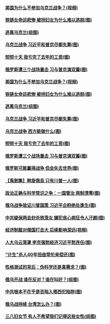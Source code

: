#### [美国为什么不参加乌克兰战争？(视频)](../pages/p4/1000290.md) 
#### [铁链女命运悲惨 被拐妇女为什么难以逃脱(图)](../pages/p4/1000312.md) 
#### [逃离乌克兰(组图)](../pages/p4/1000295.md) 
#### [乌克兰战争 习近平和普京尽都失算(图)](../pages/p4/1000294.md) 
#### [短短十天 我亏完了去年的工资(图)](../pages/p4/1000196.md) 
#### [俄罗斯遭三个战场重击 习与普京演双簧(图)](../pages/p4/1000212.md) 
#### [美国为什么不参加乌克兰战争？(视频)](../pages/p4/1000290.md) 
#### [铁链女命运悲惨 被拐妇女为什么难以逃脱(图)](../pages/p4/1000312.md) 
#### [逃离乌克兰(组图)](../pages/p4/1000295.md) 
#### [乌克兰战争 习近平和普京尽都失算(图)](../pages/p4/1000294.md) 
#### [乌克兰战争 西方能做什么(图)](../pages/p4/1000293.md) 
#### [短短十天 我亏完了去年的工资(图)](../pages/p4/1000196.md) 
#### [俄罗斯遭三个战场重击 习与普京演双簧(图)](../pages/p4/1000212.md) 
#### [俄罗斯可能赢得战争 但会失去世界(图)](../pages/p4/1000206.md) 
#### [【禹劍集】斡旋俄烏 只有川普一人(图)](../pages/p4/1000203.md) 
#### [政治正确与科学常识之争：一国管治 两制清零(图)](../pages/p4/1000200.md) 
#### [俄乌战争验证川普国策 习近平企盼绝处逢生(图)](../pages/p4/999999.md) 
#### [中共疑保两会封杀铁笼女 嫌犯丧心病狂令人汗颜(图)](../pages/p4/1000111.md) 
#### [经济制裁对俄国打击大 后续影响深远(视频)](../pages/p4/1000116.md) 
#### [人大乌云笼罩 李克强愁经济习近平愁连任(图)](../pages/p4/1000107.md) 
#### [“计生”杀人40年扭曲常伦来偿还(图)](../pages/p4/1000119.md) 
#### [性格测试的背后：伪科学还是真需求？(图)](../pages/p4/1000117.md) 
#### [俄乌开战 谁在反对？谁在叫好？(组图)](../pages/p4/999937.md) 
#### [中共根本不在乎是否陷入塔西佗陷阱(图)](../pages/p4/1000102.md) 
#### [俄乌战持续 台湾怎么办？(图)](../pages/p4/1000115.md) 
#### [三八妇女节 有人不希望我们记得这些女性(组图)](../pages/p4/1000026.md) 
